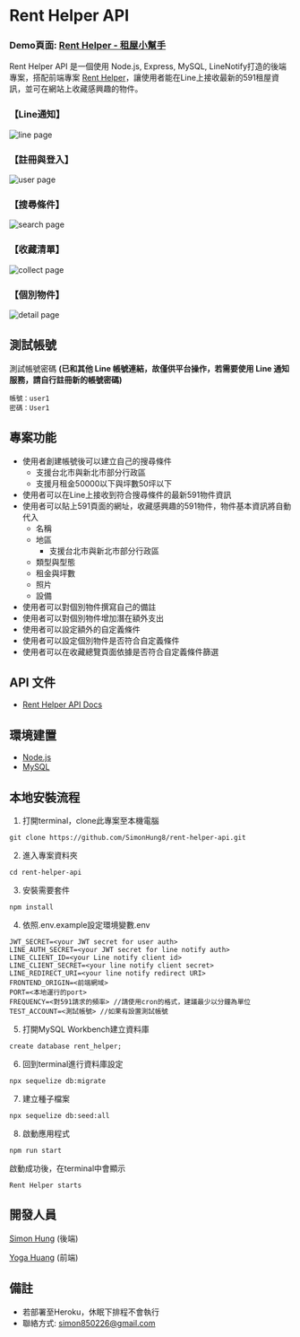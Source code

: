 # Rent Helper API

### Demo頁面: [Rent Helper - 租屋小幫手](https://y0000ga.github.io/rent-helper/)

Rent Helper API 是一個使用 Node.js, Express, MySQL, LineNotify打造的後端專案，搭配前端專案 [Rent Helper](https://github.com/y0000ga/rent-helper)，讓使用者能在Line上接收最新的591租屋資訊，並可在網站上收藏感興趣的物件。
### 【Line通知】
![line page](./public/readme-images/line.png)
### 【註冊與登入】
![user page](./public/readme-images/user.png)
### 【搜尋條件】
![search page](./public/readme-images/search.png)
### 【收藏清單】
![collect page](./public/readme-images/collect.png)
### 【個別物件】
![detail page](./public/readme-images/detail.png)

## 測試帳號
測試帳號密碼 **(已和其他 Line 帳號連結，故僅供平台操作，若需要使用 Line 通知服務，請自行註冊新的帳號密碼)**
```
帳號：user1
密碼：User1
```

## 專案功能

- 使用者創建帳號後可以建立自己的搜尋條件
  - 支援台北市與新北市部分行政區
  - 支援月租金50000以下與坪數50坪以下
- 使用者可以在Line上接收到符合搜尋條件的最新591物件資訊
- 使用者可以貼上591頁面的網址，收藏感興趣的591物件，物件基本資訊將自動代入
  - 名稱
  - 地區
    - 支援台北市與新北市部分行政區
  - 類型與型態
  - 租金與坪數
  - 照片
  - 設備
- 使用者可以對個別物件撰寫自己的備註
- 使用者可以對個別物件增加潛在額外支出
- 使用者可以設定額外的自定義條件
- 使用者可以設定個別物件是否符合自定義條件
- 使用者可以在收藏總覽頁面依據是否符合自定義條件篩選


## API 文件

- [Rent Helper API Docs](https://www.notion.so/Rent-Helper-API-Docs-d9ddaaabeb5843ea9f5924a018c4bd29)

## 環境建置

- [Node.js](https://nodejs.org/en/)
- [MySQL](https://www.mysql.com/) 
## 本地安裝流程

1. 打開terminal，clone此專案至本機電腦

```
git clone https://github.com/SimonHung8/rent-helper-api.git
```

2. 進入專案資料夾

```
cd rent-helper-api
```

3. 安裝需要套件

```
npm install
```

4. 依照.env.example設定環境變數.env

```
JWT_SECRET=<your JWT secret for user auth>
LINE_AUTH_SECRET=<your JWT secret for line notify auth>
LINE_CLIENT_ID=<your Line notify client id>
LINE_CLIENT_SECRET=<your line notify client secret>
LINE_REDIRECT_URI=<your line notify redirect URI>
FRONTEND_ORIGIN=<前端網域>
PORT=<本地運行的port>
FREQUENCY=<對591請求的頻率> //請使用cron的格式，建議最少以分鐘為單位
TEST_ACCOUNT=<測試帳號> //如果有設置測試帳號
```
5. 打開MySQL Workbench建立資料庫

```
create database rent_helper;
```

6. 回到terminal進行資料庫設定

```
npx sequelize db:migrate
```

7. 建立種子檔案

```
npx sequelize db:seed:all
```

8. 啟動應用程式

```
npm run start
```
啟動成功後，在terminal中會顯示
```
Rent Helper starts
```
## 開發人員

[Simon Hung](https://github.com/SimonHung8) (後端)

[Yoga Huang](https://github.com/y0000ga) (前端)

## 備註
- 若部署至Heroku，休眠下排程不會執行
- 聯絡方式: simon850226@gmail.com


